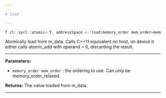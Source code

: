 ```yaml
---
---
# load

---
```


```cpp
T cl::sycl::atomic< T, addressSpace >::load(memory_order mem_order=memory_order::relaxed) const
```


Atomically load from m_data. Calls C++11 equivalent on host, on device it either calls atomic_add with operand = 0, discarding the result. 


---
**Parameters:**

 - `memory_order mem_order`
: the ordering to use. Can only be memory_order_relaxed. 

**Returns:** The value loaded from m_data. 

---
